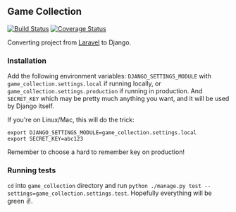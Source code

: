 ## Game Collection

[![Build Status](https://travis-ci.org/eduardo-matos/django-game-collection.png?branch=master)](https://travis-ci.org/eduardo-matos/django-game-collection) [![Coverage Status](https://coveralls.io/repos/eduardo-matos/django-game-collection/badge.png?branch=master)](https://coveralls.io/r/eduardo-matos/django-game-collection?branch=master)

Converting project from [Laravel](https://github.com/eduardo-matos/laravel-game-collection) to Django.

### Installation
Add the following environment variables: `DJANGO_SETTINGS_MODULE` with `game_collection.settings.local` if running locally, or `game_collection.settings.production` if running in production. And `SECRET_KEY` which may be pretty much anything you want, and it will be used by Django itself.

If you're on Linux/Mac, this will do the trick:

```
export DJANGO_SETTINGS_MODULE=game_collection.settings.local
export SECRET_KEY=abc123
```

Remember to choose a hard to remember key on production!

### Running tests
`cd` into `game_collection` directory and run `python ./manage.py test --settings=game_collection.settings.test`. Hopefully everything will be green :v:.
